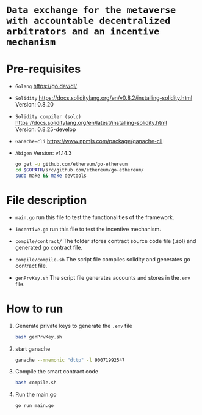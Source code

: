 # `Data exchange for the metaverse with accountable decentralized arbitrators and an incentive mechanism`


# Pre-requisites

* `Golang`  https://go.dev/dl/   

* `Solidity`  https://docs.soliditylang.org/en/v0.8.2/installing-solidity.html  Version: 0.8.20

* `Solidity compiler (solc)`  https://docs.soliditylang.org/en/latest/installing-solidity.html  
Version: 0.8.25-develop

* `Ganache-cli`  https://www.npmjs.com/package/ganache-cli
    
* `Abigen`    Version: v1.14.3
    ```bash
    go get -u github.com/ethereum/go-ethereum
    cd $GOPATH/src/github.com/ethereum/go-ethereum/
    sudo make && make devtools 
    ```


# File description

* `main.go`   run this file to test the functionalities of the framework.

* `incentive.go`  run this file to test the incentive mechanism.

* `compile/contract/`  The folder stores contract source code file (.sol) and generated go contract file.

* `compile/compile.sh`  The script file compiles solidity and generates go contract file.

* `genPrvKey.sh`  The script file generates accounts and stores in the`.env` file.


# How to run

1. Generate private keys to generate the `.env` file

    ```bash
    bash genPrvKey.sh
    ```

2. start ganache

    ```bash
    ganache --mnemonic "dttp" -l 90071992547
    ```

3. Compile the smart contract code

    ```bash
    bash compile.sh
    ```

4. Run the main.go
    ```bash
    go run main.go
    ```
